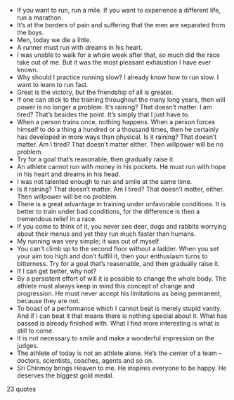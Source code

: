  - If you want to run, run a mile. If you want to experience a different life, run a marathon.
 - It’s at the borders of pain and suffering that the men are separated from the boys.
 - Men, today we die a little.
 - A runner must run with dreams in his heart.
 - I was unable to walk for a whole week after that, so much did the race take out of me. But it was the most pleasant exhaustion I have ever known.
 - Why should I practice running slow? I already know how to run slow. I want to learn to run fast.
 - Great is the victory, but the friendship of all is greater.
 - If one can stick to the training throughout the many long years, then will power is no longer a problem. It’s raining? That doesn’t matter. I am tired? That’s besides the point. It’s simply that I just have to.
 - When a person trains once, nothing happens. When a person forces himself to do a thing a hundred or a thousand times, then he certainly has developed in more ways than physical. Is it raining? That doesn’t matter. Am I tired? That doesn’t matter either. Then willpower will be no problem.
 - Try for a goal that’s reasonable, then gradually raise it.
 - An athlete cannot run with money in his pockets. He must run with hope in his heart and dreams in his head.
 - I was not talented enough to run and smile at the same time.
 - Is it raining? That doesn’t matter. Am I tired? That doesn’t matter, either. Then willpower will be no problem.
 - There is a great advantage in training under unfavorable conditions. It is better to train under bad conditions, for the difference is then a tremendous relief in a race.
 - If you come to think of it, you never see deer, dogs and rabbits worrying about their menus and yet they run much faster than humans.
 - My running was very simple; it was out of myself.
 - You can’t climb up to the second floor without a ladder. When you set your aim too high and don’t fulfill it, then your enthusiasm turns to bitterness. Try for a goal that’s reasonable, and then gradually raise it.
 - If I can get better, why not?
 - By a persistent effort of will it is possible to change the whole body. The athlete must always keep in mind this concept of change and progression. He must never accept his limitations as being permanent, because they are not.
 - To boast of a performance which I cannot beat is merely stupid vanity. And if I can beat it that means there is nothing special about it. What has passed is already finished with. What I find more interesting is what is still to come.
 - It is not necessary to smile and make a wonderful impression on the judges.
 - The athlete of today is not an athlete alone. He’s the center of a team – doctors, scientists, coaches, agents and so on.
 - Sri Chinmoy brings Heaven to me. He inspires everyone to be happy. He deserves the biggest gold medal.

23 quotes